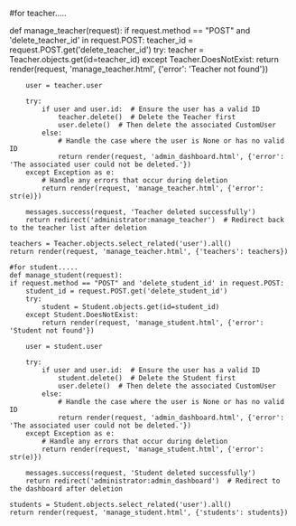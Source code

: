 #for teacher.....

def manage_teacher(request):
    if request.method == "POST" and 'delete_teacher_id' in request.POST:
        teacher_id = request.POST.get('delete_teacher_id')
        try:
            teacher = Teacher.objects.get(id=teacher_id)
        except Teacher.DoesNotExist:
            return render(request, 'manage_teacher.html', {'error': 'Teacher not found'})

        user = teacher.user
        
        try:
            if user and user.id:  # Ensure the user has a valid ID
                teacher.delete()  # Delete the Teacher first
                user.delete()  # Then delete the associated CustomUser
            else:
                # Handle the case where the user is None or has no valid ID
                return render(request, 'admin_dashboard.html', {'error': 'The associated user could not be deleted.'})
        except Exception as e:
            # Handle any errors that occur during deletion
            return render(request, 'manage_teacher.html', {'error': str(e)})

        messages.success(request, 'Teacher deleted successfully')
        return redirect('administrator:manage_teacher')  # Redirect back to the teacher list after deletion

    teachers = Teacher.objects.select_related('user').all()
    return render(request, 'manage_teacher.html', {'teachers': teachers})

    #for student.....
    def manage_student(request):
    if request.method == "POST" and 'delete_student_id' in request.POST:
        student_id = request.POST.get('delete_student_id')
        try:
            student = Student.objects.get(id=student_id)
        except Student.DoesNotExist:
            return render(request, 'manage_student.html', {'error': 'Student not found'})

        user = student.user
        
        try:
            if user and user.id:  # Ensure the user has a valid ID
                student.delete()  # Delete the Student first
                user.delete()  # Then delete the associated CustomUser
            else:
                # Handle the case where the user is None or has no valid ID
                return render(request, 'admin_dashboard.html', {'error': 'The associated user could not be deleted.'})
        except Exception as e:
            # Handle any errors that occur during deletion
            return render(request, 'manage_student.html', {'error': str(e)})

        messages.success(request, 'Student deleted successfully')
        return redirect('administrator:admin_dashboard')  # Redirect to the dashboard after deletion

    students = Student.objects.select_related('user').all()
    return render(request, 'manage_student.html', {'students': students})
